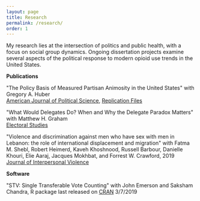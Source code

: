 ```yaml
---
layout: page
title: Research
permalink: /research/
order: 1
---
```


<p>My research lies at the intersection of politics and public health, with a focus on social group dynamics. Ongoing dissertation projects examine several aspects of the political response to modern opioid use trends in the United States.</p>

**Publications**

<p>"The Policy Basis of Measured Partisan Animosity in the United States" with Gregory A. Huber
<br><a href="https://doi.org/10.1111/ajps.12498" target="_blank">American Journal of Political Science</a>, <a href="https://doi.org/10.7910/DVN/RFECVH" target="_blank">Replication Files</a></p>

<p>"What Would Delegates Do? When and Why the Delegate Paradox Matters" with Matthew H. Graham
<br><a href="https://doi.org/10.1016/j.electstud.2019.102109" target="_blank">Electoral Studies</a></p>

<p>"Violence and discrimination against men who have sex with men in Lebanon: the role of international displacement and migration" with Fatma M. Shebl, Robert Heimerd, Kaveh Khoshnood, Russell Barbour, Danielle Khouri, Elie Aaraj, Jacques Mokhbat, and Forrest W. Crawford, 2019 
<br><a href="https://doi.org/10.1177/0886260519884684" target="_blank">Journal of Interpersonal Violence</a></p>

**Software**

<p>"STV: Single Transferable Vote Counting" with John Emerson and Saksham Chandra, R package last released on <a href = "https://cran.r-project.org/web/packages/STV/index.html" target="_blank">CRAN</a> 3/7/2019</p>